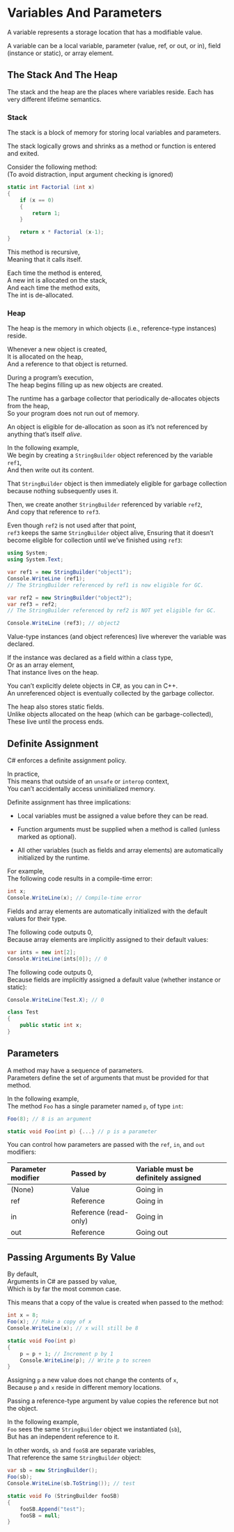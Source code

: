 # Variables And Parameters

A variable represents a storage location that has a modifiable value.

A variable can be a local variable, parameter (value, ref, or out, or in), field (instance or static), or array element.

## The Stack And The Heap

The stack and the heap are the places where variables reside. Each has very different lifetime semantics.

### Stack

The stack is a block of memory for storing local variables and parameters.

The stack logically grows and shrinks as a method or function is entered and exited.

Consider the following method:  
(To avoid distraction, input argument checking is ignored)

```cs
static int Factorial (int x)
{
    if (x == 0)
    {
        return 1;
    }

    return x * Factorial (x-1);
}
```

This method is recursive,  
Meaning that it calls itself.

Each time the method is entered,  
A new int is allocated on the stack,  
And each time the method exits,  
The int is de-allocated.

### Heap

The heap is the memory in which objects (i.e., reference-type instances) reside.

Whenever a new object is created,  
It is allocated on the heap,  
And a reference to that object is returned.

During a program’s execution,  
The heap begins filling up as new objects are created.

The runtime has a garbage collector that periodically de-allocates objects from the heap,  
So your program does not run out of memory.

An object is eligible for de-allocation as soon as it’s not referenced by anything that’s itself _alive_.

In the following example,  
We begin by creating a `StringBuilder` object referenced by the variable `ref1`,  
And then write out its content.

That `StringBuilder` object is then immediately eligible for garbage collection because nothing subsequently uses it.

Then, we create another `StringBuilder` referenced by variable `ref2`,  
And copy that reference to `ref3`.

Even though `ref2` is not used after that point,  
`ref3` keeps the same `StringBuilder` object alive,
Ensuring that it doesn’t become eligible for collection until we’ve finished using `ref3`:

```cs
using System;
using System.Text;

var ref1 = new StringBuilder("object1");
Console.WriteLine (ref1);
// The StringBuilder referenced by ref1 is now eligible for GC.

var ref2 = new StringBuilder("object2");
var ref3 = ref2;
// The StringBuilder referenced by ref2 is NOT yet eligible for GC.

Console.WriteLine (ref3); // object2
```

Value-type instances (and object references) live wherever the variable was declared.

If the instance was declared as a field within a class type,  
Or as an array element,  
That instance lives on the heap.

You can’t explicitly delete objects in C#, as you can in C++.  
An unreferenced object is eventually collected by the garbage collector.

The heap also stores static fields.  
Unlike objects allocated on the heap (which can be garbage-collected),  
These live until the process ends.

## Definite Assignment

C# enforces a definite assignment policy.

In practice,  
This means that outside of an `unsafe` or `interop` context,  
You can’t accidentally access uninitialized memory.

Definite assignment has three implications:

- Local variables must be assigned a value before they can be read.

- Function arguments must be supplied when a method is called (unless marked as optional).

- All other variables (such as fields and array elements) are automatically initialized by the runtime.

For example,  
The following code results in a compile-time error:

```cs
int x;
Console.WriteLine(x); // Compile-time error
```

Fields and array elements are automatically initialized with the default values for their type.

The following code outputs 0,  
Because array elements are implicitly assigned to their default values:

```cs
var ints = new int[2];
Console.WriteLine(ints[0]); // 0
```

The following code outputs 0,  
Because fields are implicitly assigned a default value (whether instance or static):

```cs
Console.WriteLine(Test.X); // 0

class Test
{
    public static int x;
}
```

<!-- ## Default Values

All type instances have a default value.

The default value for the predefined types is the result of a bitwise zeroing of memory:

| Type Default                               | value |
| :----------------------------------------- | :---- |
| Reference types (and nullable value types) | null  |
| Numeric and enum types                     | 0     |
| char type                                  | '\0'  |
| bool type                                  | false |

You can obtain the default value for any type via the default keyword:

```cs
Console.WriteLine(default(decimal)); // 0
```

You can optionally omit the type when it can be inferred:

```cs
decimal d = default;
```

The default value in a custom value type (i.e., struct),
Is the same as the default value for each field defined by the custom type. -->

## Parameters

A method may have a sequence of parameters.  
Parameters define the set of arguments that must be provided for that method.

In the following example,  
The method `Foo` has a single parameter named `p`, of type `int`:

```cs
Foo(8); // 8 is an argument

static void Foo(int p) {...} // p is a parameter
```

You can control how parameters are passed with the `ref`, `in`, and `out` modifiers:

| Parameter modifier | Passed by             | Variable must be definitely assigned |
| :----------------- | :-------------------- | :----------------------------------- |
| (None)             | Value                 | Going in                             |
| ref                | Reference             | Going in                             |
| in                 | Reference (read-only) | Going in                             |
| out                | Reference             | Going out                            |

## Passing Arguments By Value

By default,  
Arguments in C# are passed by value,  
Which is by far the most common case.

This means that a copy of the value is created when passed to the method:

```cs
int x = 8;
Foo(x); // Make a copy of x
Console.WriteLine(x); // x will still be 8

static void Foo(int p)
{
    p = p + 1; // Increment p by 1
    Console.WriteLine(p); // Write p to screen
}
```

Assigning `p` a new value does not change the contents of `x`,  
Because `p` and `x` reside in different memory locations.

Passing a reference-type argument by value copies the reference but not the object.

In the following example,  
`Foo` sees the same `StringBuilder` object we instantiated (`sb`),  
But has an independent reference to it.

In other words, `sb` and `fooSB` are separate variables,  
That reference the same `StringBuilder` object:

```cs
var sb = new StringBuilder();
Foo(sb);
Console.WriteLine(sb.ToString()); // test

static void Fo (StringBuilder fooSB)
{
    fooSB.Append("test");
    fooSB = null;
}
```

